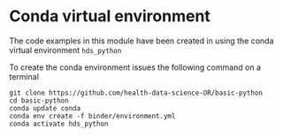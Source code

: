 # Conda virtual environment

The code examples in this module have been created in using the conda virtual environment `hds_python`

To create the conda environment issues the following command on a terminal

```console
git clone https://github.com/health-data-science-OR/basic-python
cd basic-python
conda update conda
conda env create -f binder/environment.yml
conda activate hds_python
```